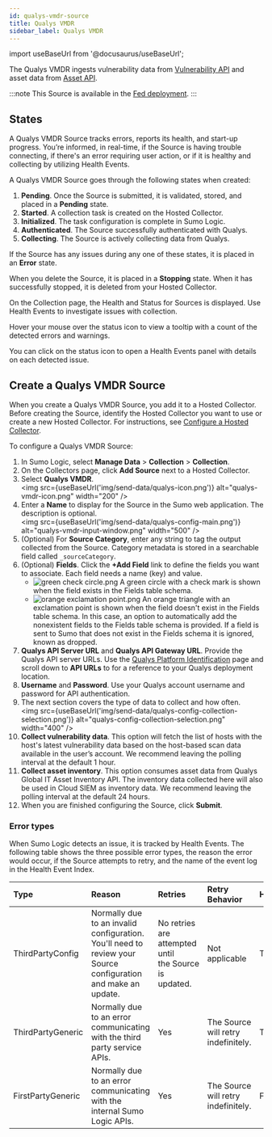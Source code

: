 ```yaml
---
id: qualys-vmdr-source
title: Qualys VMDR
sidebar_label: Qualys VMDR
---
```


import useBaseUrl from '@docusaurus/useBaseUrl';

The Qualys VMDR ingests vulnerability data from [Vulnerability API](https://www.qualys.com/docs/qualys-api-vmpc-user-guide.pdf) and asset data from [Asset API](https://www.qualys.com/docs/qualys-global-ai-api-v2-user-guide.pdf).

:::note
This Source is available in the [Fed deployment](/docs/api/getting-started/#sumo-logic-endpoints-by-deployment-and-firewall-security).
:::

## States

A Qualys VMDR Source tracks errors, reports its health, and start-up progress. You’re informed, in real-time, if the Source is having trouble connecting, if there's an error requiring user action, or if it is healthy and collecting by utilizing Health Events.

A Qualys VMDR Source goes through the following states when
created:

1. **Pending**. Once the Source is submitted, it is validated, stored, and placed in a **Pending** state.
1. **Started**. A collection task is created on the Hosted Collector.
1. **Initialized**. The task configuration is complete in Sumo Logic.
1. **Authenticated**. The Source successfully authenticated with Qualys.
1. **Collecting**. The Source is actively collecting data from Qualys.

If the Source has any issues during any one of these states, it is placed in an **Error** state.

When you delete the Source, it is placed in a **Stopping** state. When it has successfully stopped, it is deleted from your Hosted Collector.

On the Collection page, the Health and Status for Sources is displayed. Use Health Events to investigate issues with collection.

Hover your mouse over the status icon to view a tooltip with a count of the detected errors and warnings.

You can click on the status icon to open a Health Events panel with details on each detected issue.

## Create a Qualys VMDR Source

When you create a Qualys VMDR Source, you add it to a Hosted Collector. Before creating the Source, identify the Hosted Collector you want to use or create a new Hosted Collector. For instructions, see [Configure a Hosted Collector](/docs/send-data/hosted-collectors/configure-hosted-collector).

To configure a Qualys VMDR Source:

1. In Sumo Logic, select **Manage Data** > **Collection** > **Collection**. 
2. On the Collectors page, click **Add Source** next to a Hosted Collector.
3. Select **Qualys VMDR**. <br/> <img src={useBaseUrl('img/send-data/qualys-icon.png')} alt="qualys-vmdr-icon.png" width="200" />
4. Enter a **Name** to display for the Source in the Sumo web application. The description is optional.<br/> <img src={useBaseUrl('img/send-data/qualys-config-main.png')} alt="qualys-vmdr-input-window.png" width="500" />
5. (Optional) For **Source Category**, enter any string to tag the output collected from the Source. Category metadata is stored in a searchable field called `_sourceCategory`.
6. (Optional) **Fields**. Click the **+Add Field** link to define the fields you want to associate. Each field needs a name (key) and value.
   * ![green check circle.png](/img/reuse/green-check-circle.png) A green circle with a check mark is shown when the field exists in the Fields table schema.
   * ![orange exclamation point.png](/img/reuse/orange-exclamation-point.png) An orange triangle with an exclamation point is shown when the field doesn't exist in the Fields table schema. In this case, an option to automatically add the nonexistent fields to the Fields table schema is provided. If a field is sent to Sumo that does not exist in the Fields schema it is ignored, known as dropped.
7. **Qualys API Server URL** and **Qualys API Gateway URL**. Provide the Qualys API server URLs. Use the [Qualys Platform Identification](https://www.qualys.com/platform-identification) page and scroll down to **API URLs** to for a reference to your Qualys deployment location.
8. **Username** and **Password**. Use your Qualys account username and password for API authentication.
9. The next section covers the type of data to collect and how often. <br/> <img src={useBaseUrl('img/send-data/qualys-config-collection-selection.png')} alt="qualys-config-collection-selection.png" width="400" />
10. **Collect vulnerability data**. This option will fetch the list of hosts with the host's latest vulnerability data based on the host-based scan data available in the user’s account. We recommend leaving the polling interval at the default 1 hour.
11. **Collect asset inventory**. This option consumes asset data from Qualys Global IT Asset Inventory API. The inventory data collected here will also be used in Cloud SIEM as inventory data. We recommend leaving the polling interval at the default 24 hours.
12. When you are finished configuring the Source, click **Submit**.

### Error types

When Sumo Logic detects an issue, it is tracked by Health Events. The following table shows the three possible error types, the reason the error would occur, if the Source attempts to retry, and the name of the event log in the Health Event Index.

| Type | Reason | Retries | Retry Behavior | Health Event Name |
|:--|:--|:--|:--|:--|
| ThirdPartyConfig  | Normally due to an invalid configuration. You'll need to review your Source configuration and make an update. | No retries are attempted until the Source is updated. | Not applicable                                                    | ThirdPartyConfigError  |
| ThirdPartyGeneric | Normally due to an error communicating with the third party service APIs.                                     | Yes                                                   | The Source will retry indefinitely.                               | ThirdPartyGenericError |
| FirstPartyGeneric | Normally due to an error communicating with the internal Sumo Logic APIs.                                     | Yes                                                   | The Source will retry indefinitely.                               | FirstPartyGenericError |
